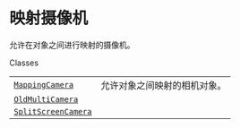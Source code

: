 # 映射摄像机

允许在对象之间进行映射的摄像机。

Classes

|||
|-|-|
[`MappingCamera`]()|允许对象之间映射的相机对象。
[`OldMultiCamera`]()|
[`SplitScreenCamera`]()|
